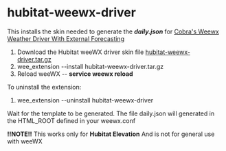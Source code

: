 # hubitat-weewx-driver
This installs the skin needed to generate the **_daily.json_** for [Cobra's Weewx Weather Driver With External Forecasting](https://community.hubitat.com/t/updated-weewx-weather-driver-with-external-forecasting/2226/143)

1. Download the Hubitat weeWX driver skin file [hubitat-weewx-driver.tar.gz](https://github.com/sgrayban/hubitat-weewx-driver/blob/master/hubitat-weewx-driver.tar.gz)
1. wee_extension --install hubitat-weewx-driver.tar.gz
1. Reload weeWX -- **service weewx reload**

To uninstall the extension:
1. wee_extension --uninstall hubitat-weewx-driver

Wait for the template to be generated. The file daily.json will generated in the HTML_ROOT defined in your weewx.conf

**!!NOTE!!** This works only for **Hubitat Elevation** And is not for general use with weeWX
